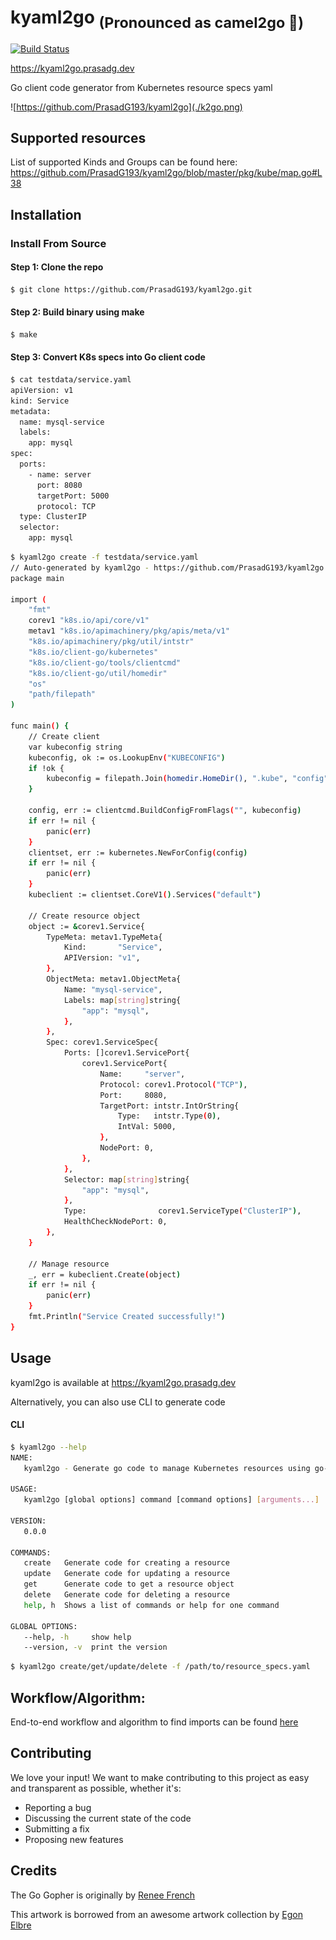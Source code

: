 # kyaml2go <sub>(Pronounced as camel2go :camel:)</sub>

[![Build Status](https://travis-ci.org/PrasadG193/kyaml2go.svg?branch=master)](https://travis-ci.org/PrasadG193/kyaml2go)

https://kyaml2go.prasadg.dev

Go client code generator from Kubernetes resource specs yaml

![https://github.com/PrasadG193/kyaml2go](./k2go.png)

## Supported resources

List of supported Kinds and Groups can be found here: https://github.com/PrasadG193/kyaml2go/blob/master/pkg/kube/map.go#L38

## Installation

### Install From Source

#### Step 1: Clone the repo
```bash
$ git clone https://github.com/PrasadG193/kyaml2go.git
```

#### Step 2: Build binary using make
```bash
$ make
```

#### Step 3: Convert K8s specs into Go client code

```bash
$ cat testdata/service.yaml
apiVersion: v1
kind: Service
metadata:
  name: mysql-service
  labels:
    app: mysql
spec:
  ports:
    - name: server
      port: 8080
      targetPort: 5000
      protocol: TCP
  type: ClusterIP
  selector:
    app: mysql

```

```bash
$ kyaml2go create -f testdata/service.yaml
// Auto-generated by kyaml2go - https://github.com/PrasadG193/kyaml2go
package main

import (
	"fmt"
	corev1 "k8s.io/api/core/v1"
	metav1 "k8s.io/apimachinery/pkg/apis/meta/v1"
	"k8s.io/apimachinery/pkg/util/intstr"
	"k8s.io/client-go/kubernetes"
	"k8s.io/client-go/tools/clientcmd"
	"k8s.io/client-go/util/homedir"
	"os"
	"path/filepath"
)

func main() {
	// Create client
	var kubeconfig string
	kubeconfig, ok := os.LookupEnv("KUBECONFIG")
	if !ok {
		kubeconfig = filepath.Join(homedir.HomeDir(), ".kube", "config")
	}

	config, err := clientcmd.BuildConfigFromFlags("", kubeconfig)
	if err != nil {
		panic(err)
	}
	clientset, err := kubernetes.NewForConfig(config)
	if err != nil {
		panic(err)
	}
	kubeclient := clientset.CoreV1().Services("default")

	// Create resource object
	object := &corev1.Service{
		TypeMeta: metav1.TypeMeta{
			Kind:       "Service",
			APIVersion: "v1",
		},
		ObjectMeta: metav1.ObjectMeta{
			Name: "mysql-service",
			Labels: map[string]string{
				"app": "mysql",
			},
		},
		Spec: corev1.ServiceSpec{
			Ports: []corev1.ServicePort{
				corev1.ServicePort{
					Name:     "server",
					Protocol: corev1.Protocol("TCP"),
					Port:     8080,
					TargetPort: intstr.IntOrString{
						Type:   intstr.Type(0),
						IntVal: 5000,
					},
					NodePort: 0,
				},
			},
			Selector: map[string]string{
				"app": "mysql",
			},
			Type:                corev1.ServiceType("ClusterIP"),
			HealthCheckNodePort: 0,
		},
	}

	// Manage resource
	_, err = kubeclient.Create(object)
	if err != nil {
		panic(err)
	}
	fmt.Println("Service Created successfully!")
}

```

## Usage

kyaml2go is available at https://kyaml2go.prasadg.dev

Alternatively, you can also use CLI to generate code

#### CLI

```bash
$ kyaml2go --help
NAME:
   kyaml2go - Generate go code to manage Kubernetes resources using go-client sdks

USAGE:
   kyaml2go [global options] command [command options] [arguments...]

VERSION:
   0.0.0

COMMANDS:
   create   Generate code for creating a resource
   update   Generate code for updating a resource
   get      Generate code to get a resource object
   delete   Generate code for deleting a resource
   help, h  Shows a list of commands or help for one command

GLOBAL OPTIONS:
   --help, -h     show help
   --version, -v  print the version

```

```bash
$ kyaml2go create/get/update/delete -f /path/to/resource_specs.yaml
```

## Workflow/Algorithm:
End-to-end workflow and algorithm to find imports can be found [here](https://docs.google.com/presentation/d/1_Es0d-QAkMMVdh8NiFCUMbKDQO76np-gCdTWlXLxAIY)

## Contributing

We love your input! We want to make contributing to this project as easy and transparent as possible, whether it's:
- Reporting a bug
- Discussing the current state of the code
- Submitting a fix
- Proposing new features

## Credits
The Go Gopher is originally by [Renee French](http://reneefrench.blogspot.com/)

This artwork is borrowed from an awesome artwork collection by [Egon Elbre](https://github.com/egonelbre/gophers)
